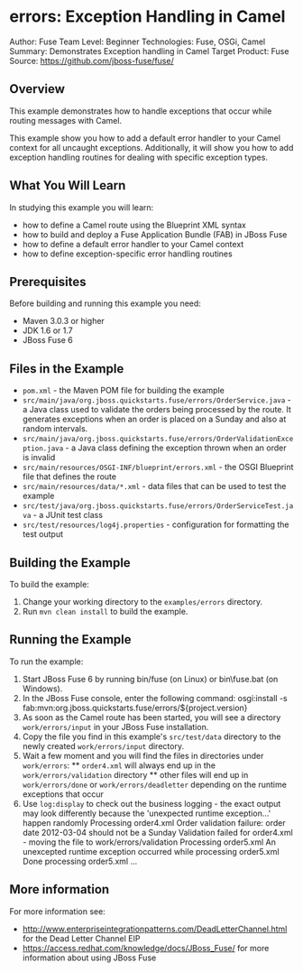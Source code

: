 errors: Exception Handling in Camel
===================================
Author: Fuse Team
Level: Beginner
Technologies: Fuse, OSGi, Camel
Summary: Demonstrates Exception handling in Camel
Target Product: Fuse
Source: <https://github.com/jboss-fuse/fuse/>

Overview
---------

This example demonstrates how to handle exceptions that occur while routing messages with Camel.

This example show you how to add a default error handler to your Camel context for all uncaught exceptions. Additionally, it will show you how to add exception handling routines for dealing with specific exception types.

What You Will Learn
--------------------

In studying this example you will learn:

* how to define a Camel route using the Blueprint XML syntax
* how to build and deploy a Fuse Application Bundle (FAB) in JBoss Fuse
* how to define a default error handler to your Camel context
* how to define exception-specific error handling routines

Prerequisites
--------------

Before building and running this example you need:

* Maven 3.0.3 or higher
* JDK 1.6 or 1.7
* JBoss Fuse 6

Files in the Example
--------------------

* `pom.xml` - the Maven POM file for building the example
* `src/main/java/org.jboss.quickstarts.fuse/errors/OrderService.java` - a Java class used to validate the orders being processed by the route. It generates exceptions when an order is placed on a Sunday and also at random intervals.
* `src/main/java/org.jboss.quickstarts.fuse/errors/OrderValidationException.java` - a Java class defining the exception thrown when an order is invalid
* `src/main/resources/OSGI-INF/blueprint/errors.xml` - the OSGI Blueprint file that defines the route
* `src/main/resources/data/*.xml` - data files that can be used to test the example
* `src/test/java/org.jboss.quickstarts.fuse/errors/OrderServiceTest.java` - a JUnit test class
* `src/test/resources/log4j.properties` - configuration for formatting the test output

Building the Example
--------------------

To build the example:

1. Change your working directory to the `examples/errors` directory.
2. Run `mvn clean install` to build the example.

Running the Example
-------------------

To run the example:

1. Start JBoss Fuse 6 by running bin/fuse (on Linux) or bin\fuse.bat (on Windows).
2. In the JBoss Fuse console, enter the following command:
        osgi:install -s fab:mvn:org.jboss.quickstarts.fuse/errors/${project.version}
3. As soon as the Camel route has been started, you will see a directory `work/errors/input` in your JBoss Fuse installation.
4. Copy the file you find in this example's `src/test/data` directory to the newly created `work/errors/input` directory.
5. Wait a few moment and you will find the files in directories under `work/errors`:
** `order4.xml` will always end up in the `work/errors/validation` directory
** other files will end up in `work/errors/done` or `work/errors/deadletter` depending on the runtime exceptions that occur
6. Use `log:display` to check out the business logging - the exact output may look differently because the 'unexpected runtime exception...' happen randomly
        Processing order4.xml
        Order validation failure: order date 2012-03-04 should not be a Sunday
        Validation failed for order4.xml - moving the file to work/errors/validation
        Processing order5.xml
        An unexcepted runtime exception occurred while processing order5.xml
        Done processing order5.xml
        ...

More information
----------------

For more information see:

* http://www.enterpriseintegrationpatterns.com/DeadLetterChannel.html for the Dead Letter Channel EIP
* https://access.redhat.com/knowledge/docs/JBoss_Fuse/ for more information about using JBoss Fuse
